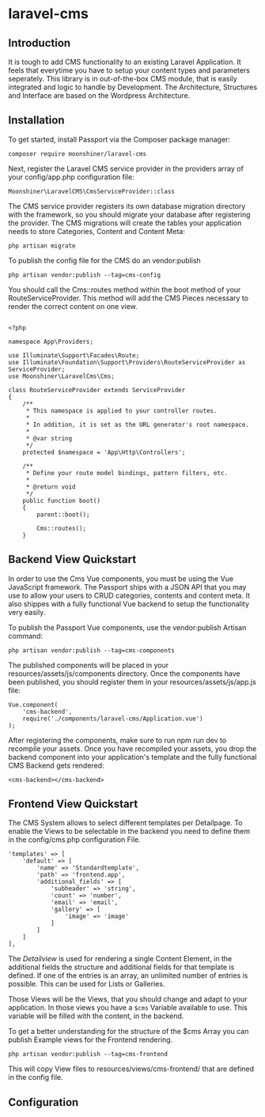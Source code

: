 # laravel-cms

## Introduction

It is tough to add CMS functionality to an existing Laravel Application. It feels that everytime you have to setup your content types and parameters seperately. This library is in out-of-the-box CMS module, that is easily integrated and logic to handle by Development. The Architecture, Structures and Interface are based on the Wordpress Architecture.

## Installation

To get started, install Passport via the Composer package manager:

`composer require moonshiner/laravel-cms`

Next, register the Laravel CMS service provider in the providers array of your config/app.php configuration file:

`Moonshiner\LaravelCMS\CmsServiceProvider::class`

The CMS service provider registers its own database migration directory with the framework, so you should migrate your database after registering the provider. The CMS migrations will create the tables your application needs to store Categories, Content and Content Meta:

`php artisan migrate`

To publish the config file for the CMS do an vendor:publish

`php artisan vendor:publish --tag=cms-config`

You should call the Cms::routes method within the boot method of your RouteServiceProvider. This method will add the CMS Pieces necessary to render the correct content on one view.

```<?php

<?php

namespace App\Providers;

use Illuminate\Support\Facades\Route;
use Illuminate\Foundation\Support\Providers\RouteServiceProvider as ServiceProvider;
use Moonshiner\LaravelCms\Cms;

class RouteServiceProvider extends ServiceProvider
{
    /**
     * This namespace is applied to your controller routes.
     *
     * In addition, it is set as the URL generator's root namespace.
     *
     * @var string
     */
    protected $namespace = 'App\Http\Controllers';
    
    /**
     * Define your route model bindings, pattern filters, etc.
     *
     * @return void
     */
    public function boot()
    {
        parent::boot();

        Cms::routes();
    }
```

## Backend View Quickstart

In order to use the Cms Vue components, you must be using the Vue JavaScript framework. The Passport ships with a JSON API that you may use to allow your users to CRUD categories, contents and content meta. It also shippes with a fully functional Vue backend to setup the functionality very easily.

To publish the Passport Vue components, use the vendor:publish Artisan command:

`php artisan vendor:publish --tag=cms-components`

The published components will be placed in your resources/assets/js/components directory. Once the components have been published, you should register them in your  resources/assets/js/app.js file:

```
Vue.component(
    'cms-backend',
    require('./components/laravel-cms/Application.vue')
);
```

After registering the components, make sure to run npm run dev to recompile your assets. Once you have recompiled your assets, you drop the backend component into your application's template and the fully functional CMS Backend gets rendered:

`<cms-backend></cms-backend>`

## Frontend View Quickstart

The CMS System allows to select different templates per Detailpage. To enable the Views to be selectable in the backend you need to define them in the config/cms.php configuration File.

```
'templates' => [
    'default' => [
        'name' => 'Standardtemplate',
        'path' => 'frontend.app',
        'additional_fields' => [
            'subheader' => 'string',
            'count' => 'number',
            'email' => 'email',
            'gallery' => [
                'image' => 'image'
            ]
        ]
    ]
],
```

The *Detailview* is used for rendering a single Content Element, in the additional fields the structure and additional fields for that template is defined. If one of the entries is an array, an unlimited number of entries is possible. This can be used for Lists or Galleries.

Those Views will be the Views, that you should change and adapt to your application. In those views you have a `$cms` Variable available to use. This variable will be filled with the content, in the backend.

To get a better understanding for the structure of the $cms Array you can publish Example views for the Frontend rendering. 

`php artisan vendor:publish --tag=cms-frontend`

This will copy View files to resources/views/cms-frontend/ that are defined in the config file.

## Configuration




